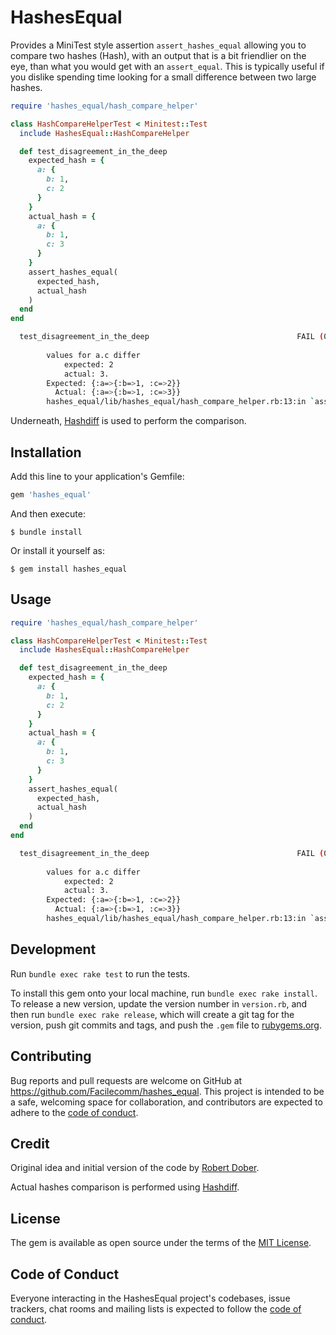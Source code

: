 # HashesEqual

Provides a MiniTest style assertion `assert_hashes_equal` allowing you to compare two hashes (Hash), with an output that is a bit friendlier on the eye, than what you would get with an `assert_equal`. This is typically useful if you dislike spending time looking for a small difference between two large hashes.

```ruby
require 'hashes_equal/hash_compare_helper'

class HashCompareHelperTest < Minitest::Test
  include HashesEqual::HashCompareHelper

  def test_disagreement_in_the_deep
    expected_hash = {
      a: {
        b: 1,
        c: 2
      }
    }
    actual_hash = {
      a: {
        b: 1,
        c: 3
      }
    }
    assert_hashes_equal(
      expected_hash,
      actual_hash
    )
  end
end
```
```bash
  test_disagreement_in_the_deep                                 FAIL (0.00s)
        
        values for a.c differ
        	expected: 2
        	actual: 3.
        Expected: {:a=>{:b=>1, :c=>2}}
          Actual: {:a=>{:b=>1, :c=>3}}
        hashes_equal/lib/hashes_equal/hash_compare_helper.rb:13:in `assert_hashes_equal'
```

Underneath, [Hashdiff](https://github.com/liufengyun/hashdiff) is used to perform the comparison.

## Installation

Add this line to your application's Gemfile:

```ruby
gem 'hashes_equal'
```

And then execute:

    $ bundle install

Or install it yourself as:

    $ gem install hashes_equal

## Usage

```ruby
require 'hashes_equal/hash_compare_helper'

class HashCompareHelperTest < Minitest::Test
  include HashesEqual::HashCompareHelper

  def test_disagreement_in_the_deep
    expected_hash = {
      a: {
        b: 1,
        c: 2
      }
    }
    actual_hash = {
      a: {
        b: 1,
        c: 3
      }
    }
    assert_hashes_equal(
      expected_hash,
      actual_hash
    )
  end
end
```
```bash
  test_disagreement_in_the_deep                                 FAIL (0.00s)
        
        values for a.c differ
        	expected: 2
        	actual: 3.
        Expected: {:a=>{:b=>1, :c=>2}}
          Actual: {:a=>{:b=>1, :c=>3}}
        hashes_equal/lib/hashes_equal/hash_compare_helper.rb:13:in `assert_hashes_equal'
```

## Development

Run `bundle exec rake test` to run the tests.

To install this gem onto your local machine, run `bundle exec rake install`. To release a new version, update the version number in `version.rb`, and then run `bundle exec rake release`, which will create a git tag for the version, push git commits and tags, and push the `.gem` file to [rubygems.org](https://rubygems.org).

## Contributing

Bug reports and pull requests are welcome on GitHub at https://github.com/Facilecomm/hashes_equal. This project is intended to be a safe, welcoming space for collaboration, and contributors are expected to adhere to the [code of conduct](https://github.com/[USERNAME]/hashes_equal/blob/master/CODE_OF_CONDUCT.md).

## Credit
Original idea and initial version of the code by [Robert Dober](https://github.com/RobertDober).

Actual hashes comparison is performed using [Hashdiff](https://github.com/liufengyun/hashdiff).

## License

The gem is available as open source under the terms of the [MIT License](https://opensource.org/licenses/MIT).

## Code of Conduct

Everyone interacting in the HashesEqual project's codebases, issue trackers, chat rooms and mailing lists is expected to follow the [code of conduct](https://github.com/Facilecomm/hashes_equal/blob/master/CODE_OF_CONDUCT.md).
